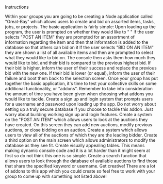 Instructions


Within your groups you are going to be creating a Node application called "Great-Bay" which allows users to create and bid on assorted items, tasks, jobs, or projects.
The basic application is fairly simple: Upon loading up the program, the user is prompted on whether they would like to " "
If the user selects "POST AN ITEM" they are prompted for an assortment of information regarding the item and then that information is added to the database so that others can bid on it
If the user selects "BID ON AN ITEM" they are shown a list of all available items and then are prompted to select what they would like to bid on. The console then asks them how much they would like to bid, and their bid is compared to the previous highest bid. If their bid is higher, inform the user of their success and replace the previous bid with the new one. If their bid is lower (or equal), inform the user of their failure and boot them back to the selection screen.
Once your group has put together the basic application, it's time to test your collective skills on some additional functionality, or "addons". Remember to take into consideration the amount of time you have been given when choosing what addons you would like to tackle.
Create a sign up and login system that prompts users for a username and password upon loading up the app. Do not worry about setting up a truly secure database if you choose to tackle this addon. Just worry about building working sign up and login features.
Create a system on the "POST AN ITEM" which allows users to look at the auctions they have created. On this screen they can add new auctions, modify previous auctions, or close bidding on an auction.
Create a system which allows users to view all of the auctions of which they are the leading bidder.
Create a third option on the main screen which allows administrators to modify the database as they see fit.
Create visually appealing tables. This means making dynamic console code and it is a lot harder than it might seem at first so do not think this one is so simple.
Create a search function that allows users to look through the database of available auctions to find those that share the specified keyword or username.
Get creative! There are a lot of addons to this app which you could create so feel free to work with your group to come up with something not listed above!